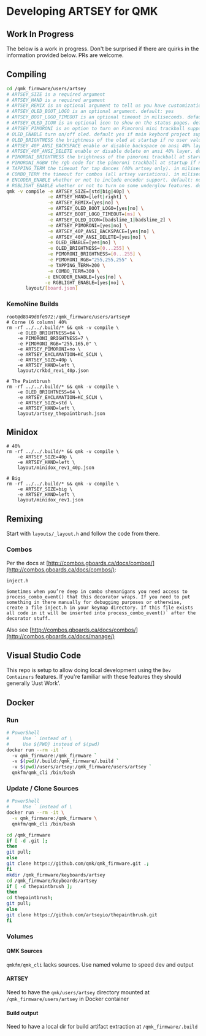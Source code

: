 # Developing ARTSEY for QMK

## Work In Progress

The below is a work in progress. Don't be surprised if there are quirks in the information provided below. PRs are welcome.

## Compiling

``` sh
cd /qmk_firmware/users/artsey
# ARTSEY_SIZE is a required argument
# ARTSEY_HAND is a required argument
# ARTSEY_REMIX is an optional argument to tell us you have customizations to include
# ARTSEY_OLED_BOOT_LOGO is an optional argument. default: yes
# ARTSEY_BOOT_LOGO_TIMEOUT is an optional timeout in miliseconds. default: 2000
# ARTSEY_OLED_ICON is an optional icon to show on the status pages. default: badslime_1
# ARTSEY_PIMORONI is an option to turn on Pimoroni mini trackball support. default: no
# OLED_ENABLE turn on/off oled. default yes if main keybord project supports oled
# OLED_BRIGHTNESS the brightness of the oled at startup if no user values set. default: 127 (50% brightness)
# ARTSEY_40P_ANSI_BACKSPACE enable or disable backspace on ansi 40% layer. default: off ; is a common letter combo that will be an issue for fast typists
# ARTSEY_40P_ANSI_DELETE enable or disable delete on ansi 40% layer. default: off ; is a common letter combo that will be an issue for fast typists
# PIMORONI_BRIGHTNESS the brightness of the pimoroni trackball at startup if no user values set. default: 127 (50% brightness)
# PIMORONI_RGBW the rgb code for the pimoroni trackball at startup if no user values set. default: 255,255,255 (white)
# TAPPING_TERM the timeout for tap dances (40% artsey only). in miliseconds ; default: 200
# COMBO_TERM the timeout for combos (all artsey variations). in miliseconds ; default 300
# ENCODER_ENABLE whether or not to include encoder support. default: no ; uses just over 1k of rom space which is quite large
# RGBLIGHT_ENABLE whether or not to turn on some underglow features. default: no ; uses a TON of rom space and we need a lot for 40% artsey to work
qmk -v compile -e ARTSEY_SIZE=[std|big|40p] \
               -e ARTSEY_HAND=[left|right] \
               -e ARTSEY_REMIX=[yes|no] \
               -e ARTSEY_OLED_BOOT_LOGO=[yes|no] \
               -e ARTSEY_BOOT_LOGO_TIMEOUT=[ms] \
               -e ARTSEY_OLED_ICON=[badslime_1|badslime_2] \
               -e ARTSEY_PIMORONI=[yes|no] \
               -e ARTSEY_40P_ANSI_BACKSPACE=[yes|no] \
               -e ARTSEY_40P_ANSI_DELETE=[yes|no] \
               -e OLED_ENABLE=[yes|no] \
               -e OLED_BRIGHTNESS=[0...255] \
               -e PIMORONI_BRIGHTNESS=[0...255] \
               -e PIMORONI_RGB="255,255,255" \
               -e TAPPING_TERM=200 \
               -e COMBO_TERM=300 \
              -e ENCODER_ENABLE=[yes|no] \
              -e RGBLIGHT_ENABLE=[yes|no] \
       layout/[board.json]
```

### KemoNine Builds

```
root@d8949d0fe972:/qmk_firmware/users/artsey# 
# Corne (6 column) 40%
rm -rf ../../.build/* && qmk -v compile \
    -e OLED_BRIGHTNESS=64 \
    -e PIMORONI_BRIGHTNESS=7 \
    -e PIMORONI_RGB="255,165,0" \
    -e ARTSEY_PIMORONI=no \
    -e ARTSEY_EXCLAMATION=KC_SCLN \
    -e ARTSEY_SIZE=40p \
    -e ARTSEY_HAND=left \
    layout/crkbd_rev1_40p.json

# The Paintbrush
rm -rf ../../.build/* && qmk -v compile \
    -e OLED_BRIGHTNESS=64 \
    -e ARTSEY_EXCLAMATION=KC_SCLN \
    -e ARTSEY_SIZE=std \
    -e ARTSEY_HAND=left \
    layout/artsey_thepaintbrush.json
```

## Minidox

```
# 40%
rm -rf ../../.build/* && qmk -v compile \
    -e ARTSEY_SIZE=40p \
    -e ARTSEY_HAND=left \
    layout/minidox_rev1_40p.json
    
# Big
rm -rf ../../.build/* && qmk -v compile \
    -e ARTSEY_SIZE=big \
    -e ARTSEY_HAND=left \
    layout/minidox_rev1.json
```

## Remixing

Start with `layouts/_layout.h` and follow the code from there.

### Combos

Per the docs at [http://combos.gboards.ca/docs/combos/](http://combos.gboards.ca/docs/combos/):

```
inject.h

Sometimes when you’re deep in combo shenanigans you need access to process_combo_event() that this decorator wraps. If you need to put something in there manually for debugging purposes or otherwise, create a file inject.h in your keymap directory. If this file exists all code in it will be inserted into process_combo_event()` after the decorator stuff.
```

Also see [http://combos.gboards.ca/docs/combos/](http://combos.gboards.ca/docs/manage/)

## Visual Studio Code

This repo is setup to allow doing local development using the `Dev Containers` features. If you're familiar with these features they should generally 'Just Work'.

## Docker

### Run

``` sh
# PowerShell
#     Use ` instead of \
#     Use ${PWD} instead of $(pwd)
docker run --rm -it `
  -v qmk_firmware:/qmk_firmware `
  -v $(pwd)/.build:/qmk_firmware/.build `
  -v $(pwd)/users/artsey:/qmk_firmware/users/artsey `
  qmkfm/qmk_cli /bin/bash
 ```

### Update / Clone Sources

``` sh
# PowerShell
#     Use ` instead of \
docker run --rm -it \
  -v qmk_firmware:/qmk_firmware \
  qmkfm/qmk_cli /bin/bash

cd /qmk_firmware
if [ -d .git ]; 
then 
git pull; 
else 
git clone https://github.com/qmk/qmk_firmware.git .; 
fi
mkdir /qmk_firmware/keyboards/artsey
cd /qmk_firmware/keyboards/artsey
if [ -d thepaintbrush ];
then
cd thepaintbrush;
git pull;
else
git clone https://github.com/artseyio/thepaintbrush.git
fi
```

### Volumes

#### QMK Sources

`qmkfm/qmk_cli` lacks sources. Use named volume to speed dev and output

#### ARTSEY

Need to have the `qmk/users/artsey` directory mounted at `/qmk_firmware/users/artsey` in Docker container

#### Build output

Need to have a local dir for build artifact extraction at `/qmk_firmware/.build`
